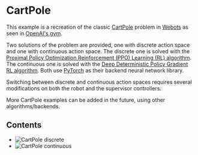# CartPole

This example is a recreation of the classic [CartPole](https://gym.openai.com/envs/CartPole-v0/)
problem in [Webots](https://cyberbotics.com) as seen in [OpenAI's gym](https://gym.openai.com/).

Two solutions of the problem are provided, one with discrete action space and one with continuous action space.
The discrete one is solved with the 
[Proximal Policy Optimization Reinforcement (PPO) Learning (RL) algorithm](https://openai.com/blog/openai-baselines-ppo/).
The continuous one is solved with the 
[Deep Deterministic Policy Gradient RL algorithm](https://arxiv.org/abs/1509.02971).
Both use [PyTorch](https://pytorch.org/) as their backend neural network library.

Switching between discrete and continuous action spaces requires several modifications on both the robot and the 
supervisor controllers.

More CartPole examples can be added in the future, using other algorithms/backends.

## Contents

- ![CartPole discrete](deepworlds/examples/cartpole/cartpole_discrete_PPO)
- ![CartPole continuous](deepworlds/examples/cartpole/cartpole_continuous_DDPG)
